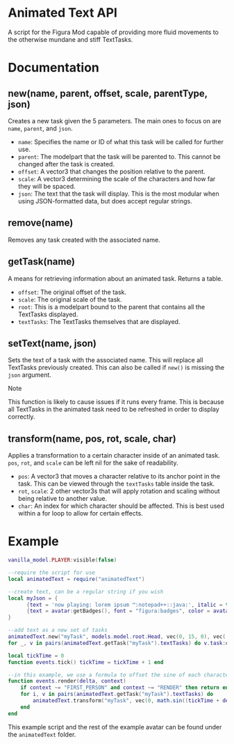 # Animated Text API
A script for the Figura Mod capable of providing more fluid movements to the otherwise mundane and stiff TextTasks.

# Documentation

## new(name, parent, offset, scale, parentType, json)
Creates a new task given the 5 parameters. The main ones to focus on are `name`, `parent`, and `json`.
- `name`: Specifies the name or ID of what this task will be called for further use.
- `parent`: The modelpart that the task will be parented to. This cannot be changed after the task is created.
- `offset`: A vector3 that changes the position relative to the parent.
- `scale`: A vector3 determining the scale of the characters and how far they will be spaced.
- `json`: The text that the task will display. This is the most modular when using JSON-formatted data, but does accept regular strings.

## remove(name)
Removes any task created with the associated name.

## getTask(name)
A means for retrieving information about an animated task. Returns a table.
- `offset`: The original offset of the task.
- `scale`: The original scale of the task.
- `root`: This is a modelpart bound to the parent that contains all the TextTasks displayed.
- `textTasks`: The TextTasks themselves that are displayed.

## setText(name, json)
Sets the text of a task with the associated name. This will replace all TextTasks previously created. This can also be called if `new()` is missing the `json` argument.

> [!NOTE]
> This function is likely to cause issues if it runs every frame. This is because all TextTasks in the animated task need to be refreshed in order to display correctly.

## transform(name, pos, rot, scale, char)
Applies a transformation to a certain character inside of an animated task. `pos`, `rot`, and `scale` can be left nil for the sake of readability.
- `pos`: A vector3 that moves a character relative to its anchor point in the task. This can be viewed through the `textTasks` table inside the task.
- `rot`, `scale`: 2 other vector3s that will apply rotation and scaling without being relative to another value.
- `char`: An index for which character should be affected. This is best used within a for loop to allow for certain effects.

# Example
```lua
vanilla_model.PLAYER:visible(false)

--require the script for use
local animatedText = require("animatedText") 

--create text, can be a regular string if you wish
local myJson = { 
      {text = 'now playing: lorem ipsum ™:notepad++::java:', italic = true},
      {text = avatar:getBadges(), font = "figura:badges", color = avatar:getColor()}
}

--add text as a new set of tasks
animatedText.new("myTask", models.model.root.Head, vec(0, 15, 0), vec(.5, .5, 1), "BILLBOARD", myJson) 
for _, v in pairs(animatedText.getTask("myTask").textTasks) do v.task:outline(true) end

local tickTime = 0 
function events.tick() tickTime = tickTime + 1 end

--in this example, we use a formula to offset the sine of each character based on its index (i) and amplify its motion by .5
function events.render(delta, context)
	if context ~= "FIRST_PERSON" and context ~= "RENDER" then return end
	for i, v in pairs(animatedText.getTask("myTask").textTasks) do
		animatedText.transform("myTask", vec(0, math.sin((tickTime + delta) / 8 + i) * .5, 0), nil, nil, v)
	end
end
```
This example script and the rest of the example avatar can be found under the `animatedText` folder.
